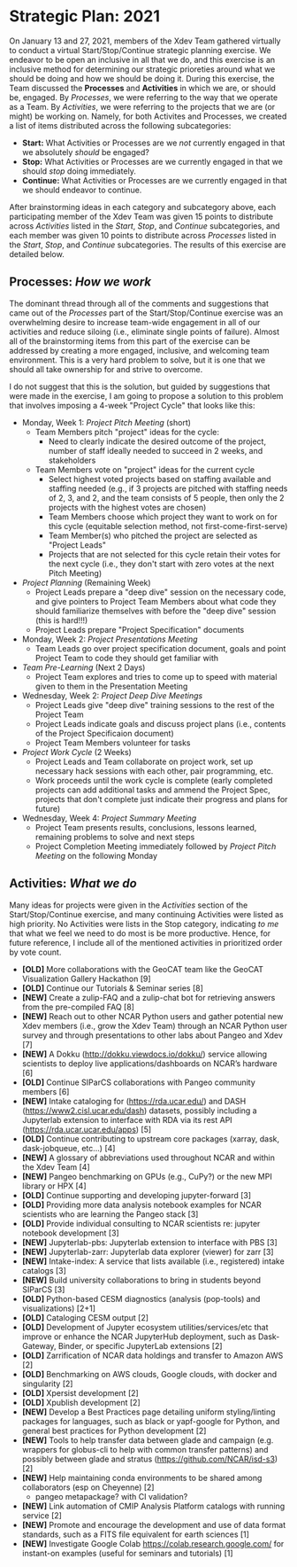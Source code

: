 # Strategic Plan: 2021

On January 13 and 27, 2021, members of the Xdev Team gathered
virtually to conduct a virtual Start/Stop/Continue strategic
planning exercise.  We endeavor to be open an inclusive in all
that we do, and this exercise is an inclusive method for
determining our strategic prioreties around what we should be
doing and how we should be doing it. During this exercise, the
Team discussed the **Processes** and **Activities** in which we
are, or should be, engaged.  By *Processes*, we were referring
to the way that we operate as a Team.  By *Activities*, we were
referring to the projects that we are (or might) be working on.
Namely, for both Activites and Processes, we created a list of
items distributed across the following subcategories:

- **Start:** What Activities or Processes are we *not* currently
  engaged in that we absolutely *should* be engaged?
- **Stop:** What Activities or Processes are we currently engaged
  in that we should *stop* doing immediately.
- **Continue:** What Activities or Processes are we currently engaged
  in that we should endeavor to continue.

After brainstorming ideas in each category and subcategory above,
each participating member of the Xdev Team was given 15 points to
distribute across *Activities* listed in the *Start*, *Stop*, and
*Continue* subcategories, and each member was given 10 points to
distribute across *Processes* listed in the *Start*, *Stop*, and
*Continue* subcategories.  The results of this exercise are detailed
below.

## Processes: *How we work*

The dominant thread through all of the comments and suggestions that
came out of the *Processes* part of the Start/Stop/Continue exercise
was an overwhelming desire to increase team-wide engagement in all
of our activities and reduce siloing (i.e., eliminate single points
of failure).  Almost all of the brainstorming items from this part of
the exercise can be addressed by creating a more engaged, inclusive,
and welcoming team environment.  This is a very hard problem to solve,
but it is one that we should all take ownership for and strive to
overcome.

I do not suggest that this is the solution, but guided by suggestions
that were made in the exercise, I am going to propose a solution to
this problem that involves imposing a 4-week "Project Cycle" that looks
like this:

- Monday, Week 1: *Project Pitch Meeting* (short)
  - Team Members pitch "project" ideas for the cycle:
    - Need to clearly indicate the desired outcome of the project,
      number of staff ideally needed to succeed in 2 weeks, and
      stakeholders
  - Team Members vote on "project" ideas for the current cycle
    - Select highest voted projects based on staffing available and
      staffing needed (e.g., if 3 projects are pitched with staffing
      needs of 2, 3, and 2, and the team consists of 5 people, then
      only the 2 projects with the highest votes are chosen)
    - Team Members choose which project they want to work on for
      this cycle (equitable selection method, not first-come-first-serve)
    - Team Member(s) who pitched the project are selected as
      "Project Leads"
    - Projects that are not selected for this cycle retain their
      votes for the next cycle (i.e., they don't start with zero
      votes at the next Pitch Meeting)
- *Project Planning* (Remaining Week)
  - Project Leads prepare a "deep dive" session on the necessary
    code, and give pointers to Project Team Members about what code
    they should familiarize themselves with before the "deep dive"
    session (this is hard!!!)
  - Project Leads prepare "Project Specification" documents
- Monday, Week 2: *Project Presentations Meeting*
  - Team Leads go over project specification document, goals and
    point Project Team to code they should get familiar with
- *Team Pre-Learning* (Next 2 Days)
  - Project Team explores and tries to come up to speed with
    material given to them in the Presentation Meeting
- Wednesday, Week 2: *Project Deep Dive Meetings*
  - Project Leads give "deep dive" training sessions to the rest of the
    Project Team
  - Project Leads indicate goals and discuss project plans (i.e.,
    contents of the Project Specificaion document)
  - Project Team Members volunteer for tasks
- *Project Work Cycle* (2 Weeks)
  - Project Leads and Team collaborate on project work, set up necessary
    hack sessions with each other, pair programming, etc.
  - Work proceeds until the work cycle is complete (early completed projects
    can add additional tasks and ammend the Project Spec, projects that
    don't complete just indicate their progress and plans for future)
- Wednesday, Week 4: *Project Summary Meeting*
  - Project Team presents results, conclusions, lessons learned, remaining
    problems to solve and next steps
  - Project Completion Meeting immediately followed by *Project Pitch Meeting*
    on the following Monday

## Activities: *What we do*

Many ideas for projects were given in the *Activities* section of the
Start/Stop/Continue exercise, and many continuing Activities were listed
as high priority.  No Activities were lists in the Stop category, indicating
*to me* that what we feel we need to do most is be more productive.  Hence,
for future reference, I include all of the mentioned activities in prioritized
order by vote count.

- **[OLD]** More collaborations with the GeoCAT team like the GeoCAT Visualization Gallery Hackathon [9]
- **[OLD]** Continue our Tutorials & Seminar series [8]
- **[NEW]** Create a zulip-FAQ and a zulip-chat bot for retrieving answers from the pre-compiled FAQ [8]
- **[NEW]** Reach out to other NCAR Python users and gather potential new Xdev members (i.e., grow the Xdev Team) through an NCAR Python user survey and through presentations to other labs about Pangeo and Xdev [7]
- **[NEW]** A Dokku (http://dokku.viewdocs.io/dokku/) service allowing scientists to deploy live applications/dashboards on NCAR’s hardware [6]
- **[OLD]** Continue SIParCS collaborations with Pangeo community members [6]
- **[NEW]** Intake cataloging for (https://rda.ucar.edu/) and DASH (https://www2.cisl.ucar.edu/dash) datasets, possibly including a Jupyterlab extension to interface with RDA via its rest API (https://rda.ucar.ucar.edu/apps) [5]
- **[OLD]** Continue contributing to upstream core packages (xarray, dask, dask-jobqueue, etc…) [4]
- **[NEW]** A glossary of abbreviations used throughout NCAR and within the Xdev Team [4]
- **[NEW]** Pangeo benchmarking on GPUs (e.g., CuPy?) or the new MPI library or HPX [4]
- **[OLD]** Continue supporting and developing jupyter-forward [3]
- **[OLD]** Providing more data analysis notebook examples for NCAR scientists who are learning the Pangeo stack [3]
- **[OLD]** Provide individual consulting to NCAR scientists re: jupyter notebook development [3]
- **[NEW]** Jupyterlab-pbs: Jupyterlab extension to interface with PBS [3]
- **[NEW]** Jupyterlab-zarr: Jupyterlab data explorer (viewer) for zarr [3]
- **[NEW]** Intake-index: A service that lists available (i.e., registered) intake catalogs [3]
- **[NEW]** Build university collaborations to bring in students beyond SIParCS [3]
- **[OLD]** Python-based CESM diagnostics (analysis (pop-tools) and visualizations) [2+1]
- **[OLD]** Cataloging CESM output [2]
- **[OLD]** Development of Jupyter ecosystem utilities/services/etc that improve or enhance the NCAR JupyterHub deployment, such as Dask-Gateway, Binder, or specific JupyterLab extensions [2]
- **[OLD]** Zarrification of NCAR data holdings and transfer to Amazon AWS [2]
- **[OLD]** Benchmarking on AWS clouds, Google clouds, with docker and singularity [2]
- **[OLD]** Xpersist development [2]
- **[OLD]** Xpublish development [2]
- **[NEW]** Develop a Best Practices page detailing uniform styling/linting packages for languages, such as black or yapf-google for Python, and general best practices for Python development [2]
- **[NEW]** Tools to help transfer data between glade and campaign (e.g. wrappers for globus-cli to help with common transfer patterns) and possibly between glade and stratus (https://github.com/NCAR/isd-s3) [2]
- **[NEW]** Help maintaining conda environments to be shared among collaborators (esp on Cheyenne) [2]
  - pangeo metapackage? with CI validation?
- **[NEW]** Link automation of CMIP Analysis Platform catalogs with running service [2]
- **[NEW]** Promote and encourage the development and use of data format standards, such as a FITS file equivalent for earth sciences [1]
- **[NEW]** Investigate Google Colab https://colab.research.google.com/ for instant-on examples (useful for seminars and tutorials) [1]
